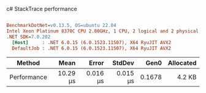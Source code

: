 c# StackTrace performance
``` ini

BenchmarkDotNet=v0.13.5, OS=ubuntu 22.04
Intel Xeon Platinum 8370C CPU 2.80GHz, 1 CPU, 2 logical and 2 physical cores
.NET SDK=7.0.202
  [Host]     : .NET 6.0.15 (6.0.1523.11507), X64 RyuJIT AVX2
  DefaultJob : .NET 6.0.15 (6.0.1523.11507), X64 RyuJIT AVX2


```
|      Method |     Mean |    Error |   StdDev |   Gen0 | Allocated |
|------------ |---------:|---------:|---------:|-------:|----------:|
| Performance | 10.29 μs | 0.016 μs | 0.015 μs | 0.1678 |    4.2 KB |
